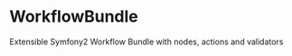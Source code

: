 WorkflowBundle
==============

Extensible Symfony2 Workflow Bundle with nodes, actions and validators
